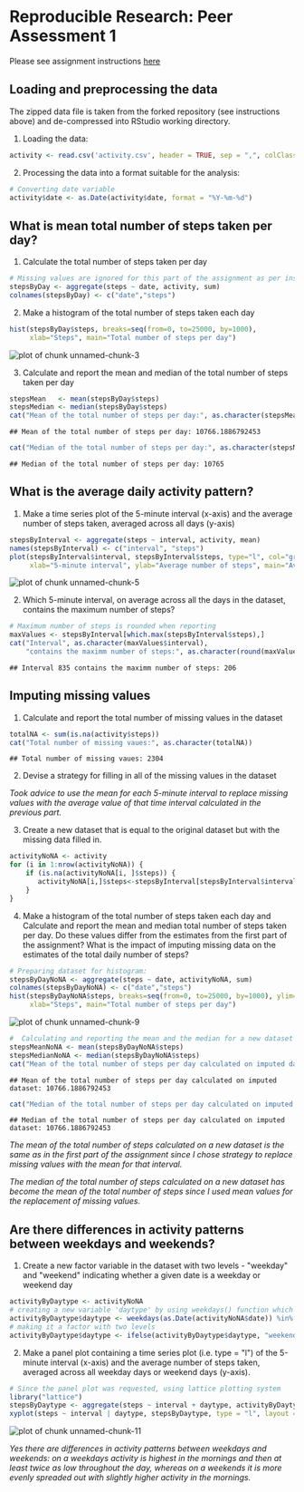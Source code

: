 
# Reproducible Research: Peer Assessment 1

Please see assignment instructions [here](https://class.coursera.org/repdata-012/human_grading/view/courses/973513/assessments/3/submissions/)

## Loading and preprocessing the data
The zipped data file is taken from the forked repository (see instructions above) and de-compressed into RStudio working directory.

1. Loading  the data:

```r
activity <- read.csv('activity.csv', header = TRUE, sep = ",", colClasses=c("numeric", "character", "numeric"))
```
2. Processing the data into a format suitable for the analysis:

```r
# Converting date variable 
activity$date <- as.Date(activity$date, format = "%Y-%m-%d")
```

## What is mean total number of steps taken per day?
1. Calculate the total number of steps taken per day

```r
# Missing values are ignored for this part of the assignment as per instructions
stepsByDay <- aggregate(steps ~ date, activity, sum)
colnames(stepsByDay) <- c("date","steps")
```
2. Make a histogram of the total number of steps taken each day

```r
hist(stepsByDay$steps, breaks=seq(from=0, to=25000, by=1000), 
     xlab="Steps", main="Total number of steps per day")
```

![plot of chunk unnamed-chunk-3](figure/unnamed-chunk-3-1.png) 

3. Calculate and report the mean and median of the total number of steps taken per day

```r
stepsMean   <- mean(stepsByDay$steps)
stepsMedian <- median(stepsByDay$steps)
cat("Mean of the total number of steps per day:", as.character(stepsMean))
```

```
## Mean of the total number of steps per day: 10766.1886792453
```

```r
cat("Median of the total number of steps per day:", as.character(stepsMedian))
```

```
## Median of the total number of steps per day: 10765
```

## What is the average daily activity pattern?
1. Make a time series plot of the 5-minute interval (x-axis) and the average number of steps taken, averaged across all days (y-axis)

```r
stepsByInterval <- aggregate(steps ~ interval, activity, mean)
names(stepsByInterval) <- c("interval", "steps")
plot(stepsByInterval$interval, stepsByInterval$steps, type="l", col="green", xlim=range(0:2500), 
     xlab="5-minute interval", ylab="Average number of steps", main="Average Daily Activity Pattern")
```

![plot of chunk unnamed-chunk-5](figure/unnamed-chunk-5-1.png) 

2. Which 5-minute interval, on average across all the days in the dataset, contains the maximum number of steps?

```r
# Maximum number of steps is rounded when reporting
maxValues <- stepsByInterval[which.max(stepsByInterval$steps),]
cat("Interval", as.character(maxValues$interval), 
    "contains the maximm number of steps:", as.character(round(maxValues$steps)))
```

```
## Interval 835 contains the maximm number of steps: 206
```

## Imputing missing values

1. Calculate and report the total number of missing values in the dataset

```r
totalNA <- sum(is.na(activity$steps))
cat("Total number of missing vaues:", as.character(totalNA))
```

```
## Total number of missing vaues: 2304
```
2. Devise a strategy for filling in all of the missing values in the dataset

*Took advice to use the mean for each 5-minute interval to replace missing values with the average value of  that time interval calculated in the previous part.*

3. Create a new dataset that is equal to the original dataset but with the missing data filled in.

```r
activityNoNA <- activity
for (i in 1:nrow(activityNoNA)) {
    if (is.na(activityNoNA[i, ]$steps)) {
       activityNoNA[i,]$steps<-stepsByInterval[stepsByInterval$interval==activityNoNA[i,]$interval,]$steps
    }
}
```
4. Make a histogram of the total number of steps taken each day and Calculate and report the mean and median total number of steps taken per day. Do these values differ from the estimates from the first part of the assignment? What is the impact of imputing missing data on the estimates of the total daily number of steps?

```r
# Preparing dataset for histogram: 
stepsByDayNoNA <- aggregate(steps ~ date, activityNoNA, sum)
colnames(stepsByDayNoNA) <- c("date","steps")
hist(stepsByDayNoNA$steps, breaks=seq(from=0, to=25000, by=1000), ylim=range(0:20), 
     xlab="Steps", main="Total number of steps per day")
```

![plot of chunk unnamed-chunk-9](figure/unnamed-chunk-9-1.png) 

```r
#  Calculating and reporting the mean and the median for a new dataset where missing values are filled in:
stepsMeanNoNA <- mean(stepsByDayNoNA$steps)
stepsMedianNoNA <- median(stepsByDayNoNA$steps)
cat("Mean of the total number of steps per day calculated on imputed dataset:", as.character(stepsMeanNoNA))
```

```
## Mean of the total number of steps per day calculated on imputed dataset: 10766.1886792453
```

```r
cat("Median of the total number of steps per day calculated on imputed dataset:", as.character(stepsMedianNoNA))
```

```
## Median of the total number of steps per day calculated on imputed dataset: 10766.1886792453
```
*The mean of the total number of steps calculated on a new dataset is the same as in the first part of the assignment since I chose strategy to replace missing values with the mean for that interval.*

*The median of the total number of steps calculated on a new dataset has become the mean of the total number of steps since I used mean values for the replacement of missing values.*

## Are there differences in activity patterns between weekdays and weekends?
1. Create a new factor variable in the dataset with two levels - "weekday" and "weekend" indicating whether a given date is a weekday or weekend day

```r
activityByDaytype <- activityNoNA
# creating a new variable 'daytype' by using weekdays() function which sets it as TRUE if it's a weekend and FALSE if it's a weekday
activityByDaytype$daytype <- weekdays(as.Date(activityNoNA$date)) %in% c("Saturday","Sunday")
# making it a factor with two levels
activityByDaytype$daytype <- ifelse(activityByDaytype$daytype, "weekend", "weekday")
```
2. Make a panel plot containing a time series plot (i.e. type = "l") of the 5-minute interval (x-axis) and the average number of steps taken, averaged across all weekday days or weekend days (y-axis). 

```r
# Since the panel plot was requested, using lattice plotting system
library("lattice")
stepsByDaytype <- aggregate(steps ~ interval + daytype, activityByDaytype, mean)
xyplot(steps ~ interval | daytype, stepsByDaytype, type = "l", layout = c(1,2), xlab = "5-minute Interval", ylab = "Average Number of Steps", main = "Average Steps by 5-minute Interval Across Weekends and Weekdays")
```

![plot of chunk unnamed-chunk-11](figure/unnamed-chunk-11-1.png) 

*Yes there are differences in activity patterns between weekdays and weekends: on a weekdays activity is highest in the mornings and then at least twice as low throughout the day, whereas on a weekends it is more evenly spreaded out with slightly higher activity in the mornings.*

